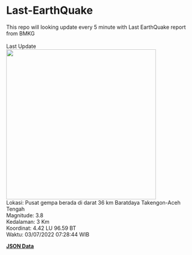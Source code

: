 # Last-EarthQuake
This repo will looking update every 5 minute with Last EarthQuake report from BMKG
<br>
<br>
Last Update
<br>
<img src="https://ews.bmkg.go.id/TEWS/data/20220703072844.mmi.jpg" width="400"/>
<br>
Lokasi: Pusat gempa berada di darat 36 km Baratdaya Takengon-Aceh Tengah <br>
Magnitude: 3.8 <br>
Kedalaman: 3 Km <br>
Koordinat: 4.42 LU 96.59 BT <br>
Waktu: 03/07/2022 07:28:44 WIB <br>

<a href="./data/data.json">**JSON Data**</a>
